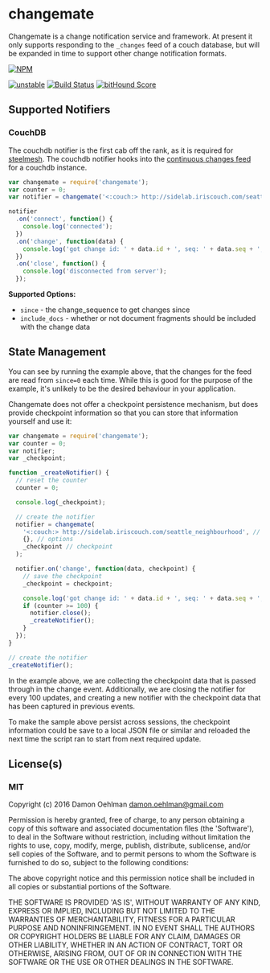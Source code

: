 # changemate

Changemate is a change notification service and framework. At present it only
supports responding to the `_changes` feed of a couch database, but will be
expanded in time to support other change notification formats.


[![NPM](https://nodei.co/npm/changemate.png)](https://nodei.co/npm/changemate/)

[![unstable](https://img.shields.io/badge/stability-unstable-yellowgreen.svg)](https://github.com/dominictarr/stability#unstable) [![Build Status](https://api.travis-ci.org/DamonOehlman/changemate.svg?branch=master)](https://travis-ci.org/DamonOehlman/changemate) [![bitHound Score](https://www.bithound.io/github/DamonOehlman/changemate/badges/score.svg)](https://www.bithound.io/github/DamonOehlman/changemate) 

## Supported Notifiers

### CouchDB

The couchdb notifier is the first cab off the rank, as it is required for
[steelmesh](https://github.com/steelmesh/steelmesh).  The couchdb notifier hooks
into the [continuous changes feed](http://wiki.apache.org/couchdb/HTTP_Document_API#A_changes)
for a couchdb instance.

```js
var changemate = require('changemate');
var counter = 0;
var notifier = changemate('<:couch:> http://sidelab.iriscouch.com/seattle_neighbourhood');

notifier
  .on('connect', function() {
    console.log('connected');
  })
  .on('change', function(data) {
    console.log('got change id: ' + data.id + ', seq: ' + data.seq + ', counter: ' + (++counter));
  })
  .on('close', function() {
    console.log('disconnected from server');
  });

```

__Supported Options:__

- `since` - the change_sequence to get changes since
- `include_docs` - whether or not document fragments should be included
   with the change data

## State Management

You can see by running the example above, that the changes for the feed are
read from `since=0` each time.  While this is good for the purpose of the
example, it's unlikely to be the desired behaviour in your application.

Changemate does not offer a checkpoint persistence mechanism, but does provide
checkpoint information so that you can store that information yourself and
use it:

```js
var changemate = require('changemate');
var counter = 0;
var notifier;
var _checkpoint;

function _createNotifier() {
  // reset the counter
  counter = 0;

  console.log(_checkpoint);

  // create the notifier
  notifier = changemate(
    '<:couch:> http://sidelab.iriscouch.com/seattle_neighbourhood', // target
    {}, // options
    _checkpoint // checkpoint
  );

  notifier.on('change', function(data, checkpoint) {
    // save the checkpoint
    _checkpoint = checkpoint;

    console.log('got change id: ' + data.id + ', seq: ' + data.seq + ', counter: ' + (++counter));
    if (counter >= 100) {
      notifier.close();
      _createNotifier();
    }
  });
}

// create the notifier
_createNotifier();

```

In the example above, we are collecting the checkpoint data that is passed
through in the change event.  Additionally, we are closing the notifier for
every 100 updates, and creating a new notifier with the checkpoint data that
has been captured in previous events.

To make the sample above persist across sessions, the checkpoint information
could be save to a local JSON file or similar and reloaded the next time the
script ran to start from next required update.

## License(s)

### MIT

Copyright (c) 2016 Damon Oehlman <damon.oehlman@gmail.com>

Permission is hereby granted, free of charge, to any person obtaining
a copy of this software and associated documentation files (the
'Software'), to deal in the Software without restriction, including
without limitation the rights to use, copy, modify, merge, publish,
distribute, sublicense, and/or sell copies of the Software, and to
permit persons to whom the Software is furnished to do so, subject to
the following conditions:

The above copyright notice and this permission notice shall be
included in all copies or substantial portions of the Software.

THE SOFTWARE IS PROVIDED 'AS IS', WITHOUT WARRANTY OF ANY KIND,
EXPRESS OR IMPLIED, INCLUDING BUT NOT LIMITED TO THE WARRANTIES OF
MERCHANTABILITY, FITNESS FOR A PARTICULAR PURPOSE AND NONINFRINGEMENT.
IN NO EVENT SHALL THE AUTHORS OR COPYRIGHT HOLDERS BE LIABLE FOR ANY
CLAIM, DAMAGES OR OTHER LIABILITY, WHETHER IN AN ACTION OF CONTRACT,
TORT OR OTHERWISE, ARISING FROM, OUT OF OR IN CONNECTION WITH THE
SOFTWARE OR THE USE OR OTHER DEALINGS IN THE SOFTWARE.
